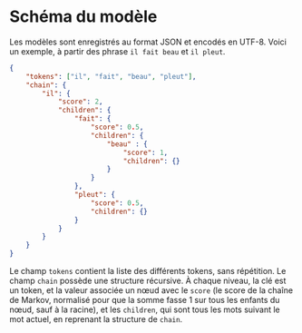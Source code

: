 # Schéma du modèle

Les modèles sont enregistrés au format JSON et encodés en UTF-8. Voici un exemple, à partir des phrase `il fait beau` et `il pleut`.

```json
{
    "tokens": ["il", "fait", "beau", "pleut"],
    "chain": {
        "il": {
            "score": 2,
            "children": {
                "fait": {
                    "score": 0.5,
                    "children": {
                        "beau" : {
                            "score": 1,
                            "children": {}
                        }
                    }
                },
                "pleut": {
                    "score": 0.5,
                    "children": {}
                }
            }
        }
    }
}
```

Le champ `tokens` contient la liste des différents tokens, sans répétition. Le champ `chain` possède une structure récursive. À chaque niveau, la clé est un token, et la valeur associée un nœud avec le `score` (le score de la chaîne de Markov, normalisé pour que la somme fasse 1 sur tous les enfants du nœud, sauf à la racine), et les `children`, qui sont tous les mots suivant le mot actuel, en reprenant la structure de `chain`.